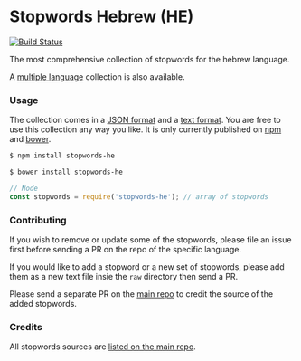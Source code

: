 Stopwords Hebrew (HE)
=======

[![Build Status](https://travis-ci.org/stopwords-iso/stopwords-he.svg?branch=master)](https://travis-ci.org/stopwords-iso/stopwords-he)

The most comprehensive collection of stopwords for the hebrew language.

A [multiple language](https://github.com/stopwords-iso/stopwords-iso) collection is also available.

### Usage

The collection comes in a
[JSON format](https://raw.githubusercontent.com/stopwords-iso/stopwords-he/master/stopwords-he.json) and a
[text format](https://raw.githubusercontent.com/stopwords-iso/stopwords-he/master/stopwords-he.txt).
You are free to use this collection any way you like.
It is only currently published on [npm](https://www.npmjs.com/stopwords-he) and [bower](https://bower.io).

```sh
$ npm install stopwords-he
```

```sh
$ bower install stopwords-he
```

```js
// Node
const stopwords = require('stopwords-he'); // array of stopwords
```

### Contributing

If you wish to remove or update some of the stopwords, please file an issue first before sending a PR on the repo of the specific language.

If you would like to add a stopword or a new set of stopwords, please add them as a new text file insie the `raw` directory then send a PR.

Please send a separate PR on the [main repo](https://github.com/stopwords-iso/stopwords-iso) to credit the source of the added stopwords.

### Credits

All stopwords sources are [listed on the main repo](https://github.com/stopwords-iso/stopwords-iso/blob/master/CREDITS.md).
